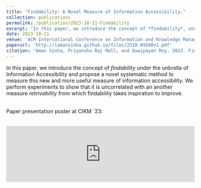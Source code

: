 ```yaml
---
title: "Findability: A Novel Measure of Information Accessibility."
collection: publications
permalink: /publication/2023-10-21-Findability
excerpt: 'In this paper, we introduce the concept of *findability*, under the unbrella of Information Accessibility measures, which is more useful.'
date: 2023-10-21
venue: 'ACM International Conference on Information and Knowledge Management (CIKM)'
paperurl: 'http://iamansinha.github.io/files/2310.09508v1.pdf'
citation: "Aman Sinha, Priyanshu Raj Mall, and Dwaipayan Roy. 2023. Findability: A Novel Measure of Information Accessibility. In Proceedings of the 32nd ACM International Conference on Information and Knowledge Management (CIKM '23). Association for Computing Machinery, New York, NY, USA, 4289–4293. https://doi.org/10.1145/3583780.3615256"
---
```


In this paper, we introduce the concept of *findability* under the unbrella of Information Accessibility and propose a novel systematic method to measure this new and more useful measure of information accessibility. We perform experiments to show that it is uncorrelated with an another measure *retrivability* from which findability takes inspiration to improve. <br><br>

Paper presentation poster at CIKM `23: 
<!-- [poster](http://iamansinha.github.io/files/CIKM2023_poster.pdf) -->
<br>
<embed src="http://iamansinha.github.io/files/CIKM2023_poster.pdf" type="application/pdf" width="100%" />
